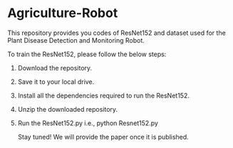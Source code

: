 # Agriculture-Robot
This repository provides you codes of ResNet152 and dataset used for the Plant Disease Detection and Monitoring Robot.

To train the ResNet152, please follow the below steps:

1. Download the repository.
2. Save it to your local drive.
3. Install all the dependencies required to run the ResNet152.
4. Unzip the downloaded repository.
5. Run the ResNet152.py i.e.,
   python Resnet152.py


   Stay tuned! We will provide the paper once it is published.
